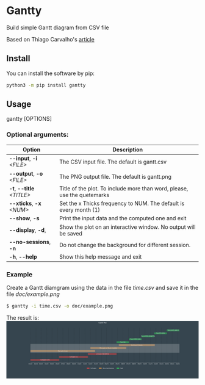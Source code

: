 # Gantty
Build simple Gantt diagram from CSV file

Based on Thiago Carvalho's [article](https://towardsdatascience.com/gantt-charts-with-pythons-matplotlib-395b7af72d72) 

## Install
You can install the software by pip:

```bash
python3 -m pip install gantty
```


## Usage

gantty [OPTIONS]

### Optional arguments:
Option| Description
---|---
**--input**, **-i**  *<FILE\>*| The CSV input file. The default is gantt.csv
**--output**, **-o** *<FILE\>*| The PNG output file. The default is gantt.png
**-t**, **--title** *<TITLE\>*| Title of the plot. To include more than word, please, use the quetemarks
**--xticks**, **-x** *<NUM\>* | Set the x Thicks frequency to NUM. The default is every month (1)
**--show**, **-s**            | Print the input data and the computed one and exit
**--display**, **-d**,        | Show the plot on an interactive window. No output will be saved
**--no-sessions**, **-n**     | Do not change the background for different session.
**-h**, **--help**            | Show this help message and exit


### Example
Create a Gantt diamgram using the data in the file *time.csv* and save it in the file *doc/example.png*
```bash
$ gantty -i time.csv -o doc/example.png
```
The result is:
![Example Gantt Diagram](doc/example.png)
